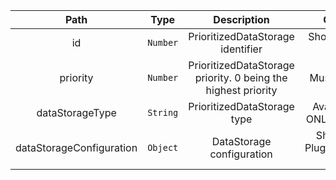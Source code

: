 | Path | Type | Description | Constraints |  
| :--: | :--: | :---------: | :---------: |  
| id | `Number` | PrioritizedDataStorage identifier | Should be a whole number |  
| priority | `Number` | PrioritizedDataStorage priority. 0 being the highest priority | Must be at least 0 |  
| dataStorageType | `String` | PrioritizedDataStorage type | Available values: ONLINE, NEARLINE |  
| dataStorageConfiguration | `Object` | DataStorage configuration | Should respect PluginConfiguration structure |  

